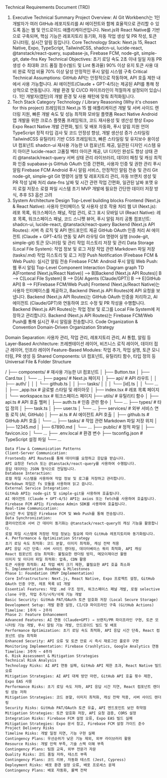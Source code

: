 Technical Requirements Document (TRD)
1. Executive Technical Summary
Project Overview: AI Git Workbench는 1인 개발자가 여러 GitHub 레포지토리를 AI 에이전트와 함께 효율적으로 관리할 수 있도록 돕는 웹 및 안드로이드 애플리케이션입니다. Next.js와 React Native를 기반으로 구축되며, 핵심 기능은 레포지토리 동기화, 자동 작업 생성 및 PR 작성, 토큰 모니터링, 실시간 알림 등입니다.
Core Technology Stack: Next.js 15, React Native, Expo, TypeScript, TailwindCSS, shadcn-ui, lucide-react, @tanstack/react-query, supabase-js, Firebase FCM, node-git, simple-git, date-fns
Key Technical Objectives:
초기 로딩 속도 2초 이내
일일 자동 PR 생성 수 최대화
코드 품질 점수(빌드 및 Lint 통과율) 90% 이상 유지
토큰 사용 대비 완료 작업 비율 70% 이상 달성
안정적인 푸시 알림 시스템 구축
Critical Technical Assumptions:
GitHub API는 안정적으로 작동하며, API 호출 제한 내에서 사용 가능합니다.
AI 에이전트(Claude + GPT-4/5)는 제공된 API를 통해 정상적으로 연동됩니다.
개발 환경 및 CI/CD 파이프라인이 적절하게 설정되어 있습니다.
1인 개발자(캡틴)의 개발 환경 및 사용 패턴에 맞춰 최적화됩니다.
2. Tech Stack
Category	Technology / Library	Reasoning (Why it's chosen for this project)
프레임워크	Next.js 15	웹 애플리케이션 개발 및 서버 사이드 렌더링 지원, 빠른 개발 속도 및 성능 최적화
모바일 플랫폼	React Native	Android 앱 개발을 위한 크로스 플랫폼 프레임워크, 코드 재사용성 및 생산성 향상
Expo	Expo	React Native 개발 간편화, 빌드 및 배포 자동화, 푸시 알림 지원
언어	TypeScript	정적 타입 검사 및 코드 안정성 향상, 개발 생산성 증가
스타일링	TailwindCSS	유틸리티 기반 CSS 프레임워크, 빠른 스타일링 및 유지보수 용이성
UI 컴포넌트	shadcn-ui	재사용 가능한 UI 컴포넌트 제공, 일관된 디자인 시스템 유지
아이콘	lucide-react	고품질 벡터 아이콘 제공, UI 디자인 완성도 향상
상태 관리	@tanstack/react-query	서버 상태 관리 라이브러리, 데이터 패칭 및 캐싱 최적화
인증	supabase-js	GitHub OAuth 인증 간편화, 사용자 인증 및 권한 관리
푸시 알림	Firebase FCM	Android 푸시 알림 서비스, 안정적인 알림 전송 및 관리
Git	node-git, simple-git	Git 명령어 실행 및 레포지토리 관리, 자동 브랜치 생성 및 PR 작성
날짜 처리	date-fns	날짜 및 시간 관련 작업 간편화, 일관된 날짜 포맷 유지
로컬 저장소	로컬 파일 시스템	초기 MVP 개발에 필요한 간단한 데이터 저장 방식, 추후 S3 옵션 고려
3. System Architecture Design
Top-Level building blocks
Frontend (Next.js & React Native): 사용자 인터페이스 및 사용자 상호 작용 처리
웹 UI (Next.js): 레포 목록, 워크스페이스 패널, 작업 관리, 로그 표시
모바일 UI (React Native): 레포 목록, 워크스페이스 패널, 코드 스니펫 뷰어, 푸시 알림 처리
공통 컴포넌트: shadcn-ui, lucide-react, @tanstack/react-query
Backend (Next.js API Routes): 서버 측 로직 및 API 엔드포인트 제공
GitHub OAuth 인증 처리
AI 에이전트 (Claude + GPT-4/5) 연동 및 API 라우팅
Git 명령어 실행 (node-git, simple-git)
토큰 모니터링 및 관리
작업 히스토리 저장 및 관리
Data Storage (Local File System): 작업 정보 및 로그 저장
작업 관련 Markdown 파일 저장 (tasks/<id>.md)
작업 히스토리 및 로그 저장
Push Notification (Firebase FCM & Web Push): 실시간 알림 전송
Firebase FCM: Android 푸시 알림
Web Push: 웹 푸시 알림
Top-Level Component Interaction Diagram
graph TD
    A[Frontend (Next.js/React Native)] --> B[Backend (Next.js API Routes)]
    B --> C[Local File System]
    B --> D[AI Agents (Claude/GPT)]
    B --> E[GitHub API]
    B --> F[Firebase FCM/Web Push]
Frontend (Next.js/React Native)는 사용자 인터페이스를 제공하고, Backend (Next.js API Routes)에 API 요청을 보냅니다.
Backend (Next.js API Routes)는 GitHub OAuth 인증을 처리하고, AI 에이전트 (Claude/GPT)와 연동하여 코드 수정 및 PR 작성을 수행합니다.
Backend (Next.js API Routes)는 작업 정보 및 로그를 Local File System에 저장하고 관리합니다.
Backend (Next.js API Routes)는 Firebase FCM/Web Push를 통해 실시간 푸시 알림을 전송합니다.
Code Organization & Convention
Domain-Driven Organization Strategy

Domain Separation: 사용자 관리, 작업 관리, 레포지토리 관리, AI 통합, 알림 등
Layer-Based Architecture: 프레젠테이션 레이어, 비즈니스 로직 레이어, 데이터 접근 레이어, 인프라 레이어
Feature-Based Modules: 작업 추가, 작업 실행, 토큰 모니터링, PR 생성 등
Shared Components: UI 컴포넌트, 유틸리티 함수, 타입 정의 등
Universal File & Folder Structure

/
├── components/              # 재사용 가능한 UI 컴포넌트
│   ├── Button.tsx
│   ├── Card.tsx
│   └── ...
├── pages/                   # Next.js 페이지
│   ├── api/                 # API 라우트
│   │   ├── auth/
│   │   │   └── github.ts
│   │   ├── tasks/
│   │   │   └── [id].ts
│   │   └── ...
│   ├── _app.tsx             # 글로벌 스타일 및 레이아웃
│   ├── index.tsx            # 레포 목록 페이지
│   └── workspace.tsx        # 워크스페이스 페이지
├── utils/                   # 유틸리티 함수
│   ├── api.ts               # API 호출 헬퍼
│   ├── auth.ts              # 인증 관련 함수
│   └── ...
├── types/                   # 타입 정의
│   ├── task.ts
│   ├── user.ts
│   └── ...
├── services/                # 외부 서비스 연동 로직 (AI, GitHub)
│   ├── ai.ts                # AI 에이전트 API 호출
│   ├── github.ts            # GitHub API 호출
│   └── ...
├── tasks/                   # 작업 관련 Markdown 파일 저장 위치
│   ├── 12345.md
│   ├── 67890.md
│   └── ...
├── public/                  # 정적 파일
│   ├── favicon.ico
│   └── ...
├── .env.local               # 환경 변수
├── tsconfig.json            # TypeScript 설정 파일
└── ...
```_
Data Flow & Communication Patterns
Client-Server Communication:
Frontend는 API Routes를 통해 데이터를 요청하고 응답을 받습니다.
API 요청은 fetch 또는 @tanstack/react-query를 사용하여 수행됩니다.
응답 데이터는 JSON 형식으로 전달됩니다.
Database Interaction:
로컬 파일 시스템을 사용하여 작업 정보 및 로그를 저장하고 관리합니다.
Markdown 파일은 fs 모듈을 사용하여 읽고 씁니다.
External Service Integration:
GitHub API는 node-git 및 simple-git을 사용하여 호출됩니다.
AI 에이전트 (Claude + GPT-4/5) API는 axios 또는 fetch를 사용하여 호출됩니다.
Firebase FCM API는 Firebase Admin SDK를 사용하여 호출됩니다.
Real-time Communication:
실시간 푸시 알림은 Firebase FCM 및 Web Push를 통해 전송됩니다.
Data Synchronization:
클라이언트와 서버 간 데이터 동기화는 @tanstack/react-query의 캐싱 기능을 활용합니다.
로컬 파일 시스템에 저장된 작업 정보는 필요에 따라 GitHub 레포지토리와 동기화됩니다.
4. Performance & Optimization Strategy
초기 로딩 속도 최적화: 코드 분할, 이미지 최적화, 캐싱 전략 적용
API 응답 시간 단축: 서버 사이드 렌더링, 데이터베이스 쿼리 최적화, API 캐싱
React 컴포넌트 성능 최적화: 불필요한 렌더링 방지, 메모이제이션 활용
이미지 및 미디어 파일 최적화: 압축, CDN 활용
토큰 사용량 최적화: AI 작업 배치 크기 제한, 불필요한 API 호출 최소화
5. Implementation Roadmap & Milestones
Phase 1: Foundation (MVP Implementation)
Core Infrastructure: Next.js, React Native, Expo 프로젝트 설정, GitHub OAuth 인증 구현, 레포 목록 UI 개발
Essential Features: 작업 .md 구조 정의, 워크스페이스 패널 개발, 로컬 selective clone 구현, 작업 추가/시작/삭제 기능 개발
Basic Security: GitHub PAT/OAuth 토큰 암호화 저장 (Local Secure Storage)
Development Setup: 개발 환경 설정, CI/CD 파이프라인 구축 (GitHub Actions)
Timeline: 1주차 ~ 2주차
Phase 2: Feature Enhancement
Advanced Features: AI 연동 (Claude+GPT) → 브랜치/PR 파이프라인 구현, 토큰 모니터링 기능 개발, 푸시 알림 기능 개발, 안드로이드 빌드 및 배포
Performance Optimization: 초기 로딩 속도 최적화, API 응답 시간 단축, React 컴포넌트 성능 최적화
Enhanced Security: API 오류 및 토큰 만료 시 즉시 재로그인 플로우 구현
Monitoring Implementation: Firebase Crashlytics, Google Analytics 연동
Timeline: 3주차 ~ 4주차
6. Risk Assessment & Mitigation Strategies
Technical Risk Analysis
Technology Risks: AI API 연동 실패, GitHub API 제한 초과, React Native 빌드 오류
Mitigation Strategies: AI API 대체 방안 마련, GitHub API 호출 횟수 제한, Expo EAS 사용
Performance Risks: 초기 로딩 속도 저하, API 응답 시간 지연, React 컴포넌트 렌더링 성능 저하
Mitigation Strategies: 코드 분할, 이미지 최적화, 캐싱 전략 적용, 서버 사이드 렌더링
Security Risks: GitHub PAT/OAuth 토큰 유출, API 엔드포인트 보안 취약점
Mitigation Strategies: 토큰 암호화 저장, API 요청 검증, CORS 설정
Integration Risks: Firebase FCM 설정 오류, Expo EAS 빌드 실패
Mitigation Strategies: Expo 문서 참고, Firebase FCM 설정 가이드 준수
Project Delivery Risks
Timeline Risks: 개발 일정 지연, 기능 구현 실패
Contingency Plans: 우선순위가 낮은 기능 제외, 외부 라이브러리 활용
Resource Risks: 개발 인력 부족, 기술 스택 이해 부족
Contingency Plans: 팀원 교육, 외부 전문가 자문
Quality Risks: 코드 품질 저하, 테스트 부족
Contingency Plans: 코드 리뷰, 자동화 테스트 (Jest, Cypress)
Deployment Risks: 배포 환경 설정 오류, 배포 프로세스 문제
Contingency Plans: 배포 자동화, 롤백 전략